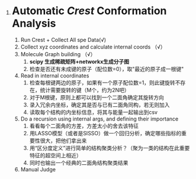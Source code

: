 1. # Automatic *Crest* Conformation Analysis

   1. Run Crest + Collect All spe Data(√)
   2. Collect xyz coordinates and calculate internal coords （√）
   3. Molecule Graph building （√）
      1. **scipy 生成稀疏矩阵+networkx生成分子图**
      2. 检查是否还有未成键的原子（配位数=0），取"最近的原子成一根键"
   4. Read in internal coordinates
      1. 检查每根键两边的原子，如果有一个原子配位数=1，则此键旋转不存在，统计需要旋转的键（M个，约为2N吧）
      2. 对于M根键，原则上都可以找到一个二面角确定其旋转方向
      3. 录入冗余内坐标，确定其是否与已有二面角同构，若无则加入
      4. 读取每个结构的内坐标信息，将其与能量一起输出到csv
   5. Do a recursion using internal args, and defining their importance
      1. 看看每个二面角的方差，方差太小的舍去该特征
      2. 用LASSO模型（或者是SISSO）做一个回归分析，确定哪些指标的重要性很大，把他们拿出来
      3. 用“区分度定义”进行简单的结构聚类分析？（聚为一类的结构在此重要特征的超空间上相近）
      4. 同时也输出一个经典的二面角结构聚类结果
   6. Manual Judge
